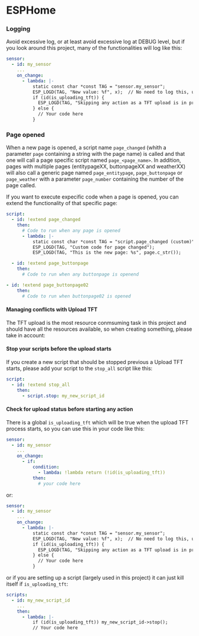 # ESPHome

### Logging
Avoid excessive log, or at least avoid excessive log at DEBUG level, but if you look around this project, many of the functionalities will log like this:

```yaml
sensor:
  - id: my_sensor
    ...
    on_change:
      - lambda: |-
          static const char *const TAG = "sensor.my_sensor";
          ESP_LOGD(TAG, "New value: %f", x);  // No need to log this, use only when needed
          if (id(is_uploading_tft)) {
            ESP_LOGD(TAG, "Skipping any action as a TFT upload is in progress");  // No need to log this, use only when needed
          } else {
            // Your code here
          }
```

### Page opened
When a new page is opened, a script name `page_changed` (whith a parameter `page` containing a string with the page name) is called and that one will call a page specific script named `page_<page_name>`. In addition, pages with multiple pages (entitypageXX, buttonpageXX and weatherXX) will also call a generic page named `page_entitypage`, `page_buttonpage` or `page_weather` with a parameter `page_number` containing the number of the page called.

If you want to execute expecific code when a page is opened, you can extend the functionality of that specific page:

```yaml
script:
  - id: !extend page_changed
    then:
      # Code to run when any page is opened
      - lambda: |-
          static const char *const TAG = "script.page_changed (custom)";
          ESP_LOGD(TAG, "Custom code for page changed");
          ESP_LOGD(TAG, "This is the new page: %s", page.c_str());

  - id: !extend page_buttonpage
    then:
      # Code to run when any buttonpage is openend

- id: !extend page_buttonpage02
    then:
      # Code to run when buttonpage02 is opened
```

#### Managing conflicts with Upload TFT
The TFT upload is the most resource conmsuming task in this project and should have all the resources available, so when creating something, please take in account:

#### Stop your scripts before the upload starts
If you create a new script that should be stopped previous a Upload TFT starts, please add your script to the `stop_all` script like this:

```yaml
script:
  - id: !extend stop_all
    then:
      - script.stop: my_new_script_id
```

#### Check for upload status before starting any action
There is a global `is_uploading_tft` which will be true when the upload TFT process starts, so you can use this in your code like this:

```yaml
sensor:
  - id: my_sensor
    ...
    on_change:
      - if:
          condition:
            - lambda: !lambda return (!id(is_uploading_tft))
          then:
            # your code here
```

or:
```yaml
sensor:
  - id: my_sensor
    ...
    on_change:
      - lambda: |-
          static const char *const TAG = "sensor.my_sensor";
          ESP_LOGD(TAG, "New value: %f", x);  // No need to log this, use only when needed
          if (id(is_uploading_tft)) {
            ESP_LOGD(TAG, "Skipping any action as a TFT upload is in progress");  // No need to log this, use only when needed
          } else {
            // Your code here
          }
```

or if you are setting up a script (largely used in this project) it can just kill itself if `is_uploading_tft`:
```yaml
scripts:
  - id: my_new_script_id
    ...
    then:
      - lambda: |-
          if (id(is_uploading_tft)) my_new_script_id->stop();
          // Your code here
```
